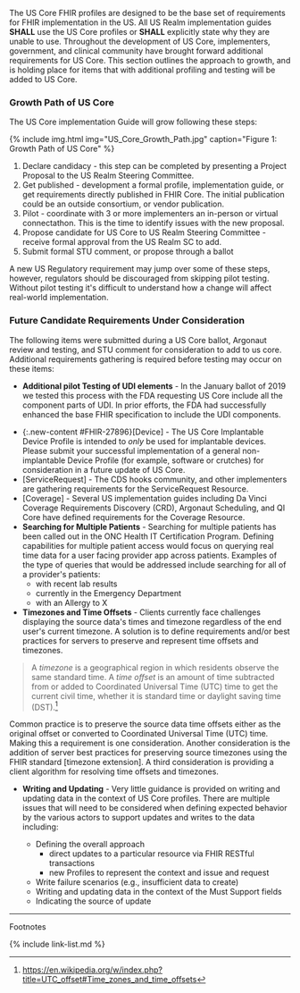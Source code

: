 
The US Core FHIR profiles are designed to be the base set of requirements for FHIR implementation in the US. All US Realm implementation guides **SHALL** use the US Core profiles or **SHALL** explicitly state why they are unable to use. Throughout the development of US Core, implementers, government, and clinical community have brought forward additional requirements for US Core. This section outlines the approach to growth, and is holding place for items that with additional profiling and testing will be added to US Core.

### Growth Path of US Core

The US Core implementation Guide will grow following these steps:

{% include img.html img="US_Core_Growth_Path.jpg" caption="Figure 1: Growth Path of US Core" %}

1. Declare candidacy - this step can be completed by presenting a Project Proposal to the US Realm Steering Committee.
1. Get published - development a formal profile, implementation guide, or get requirements directly published in  FHIR Core. The initial publication could be an outside consortium, or vendor publication.
1. Pilot - coordinate with 3 or more implementers an in-person or virtual connectathon. This is the time to identify issues with the new proposal.
1. Propose candidate for US Core to US Realm Steering Committee - receive formal approval from the US Realm SC to add.
1. Submit formal STU comment, or propose through a ballot

A new US Regulatory requirement may jump over some of these steps, however, regulators should be discouraged from skipping pilot testing. Without pilot testing it's difficult to understand how a change will affect real-world implementation.



### Future Candidate Requirements Under Consideration

The following items were submitted during a US Core ballot, Argonaut review and testing, and STU comment for consideration to add to us core. Additional requirements gathering is required before testing may occur on these items:

- **Additional pilot Testing of UDI elements** - In the January ballot of 2019 we tested this process with the FDA requesting US Core include all the component parts of UDI. In prior efforts, the FDA had successfully enhanced the base FHIR specification to include the UDI components.
* {:.new-content #FHIR-27896}[Device] - The US Core Implantable Device Profile is intended to *only* be used for implantable devices. Please submit your successful implementation of a general non-implantable Device Profile (for example, software or crutches) for consideration in a future update of US Core.
* [ServiceRequest] - The CDS hooks community, and other implementers are gathering requirements for the ServiceRequest Resource.
* [Coverage] - Several US implementation guides including Da Vinci Coverage Requirements Discovery (CRD), Argonaut Scheduling, and QI Core have defined requirements for the Coverage Resource.
* **Searching for Multiple Patients** - Searching for multiple patients has been called out in the ONC Health IT Certification Program.  Defining capabilities for multiple patient access would focus on querying real time data for a user facing provider app across patients. Examples of the type of queries that would be addressed include searching for all of a provider's patients:
    - with recent lab results  
    - currently in the Emergency Department
    - with an Allergy to X
* **Timezones and Time Offsets** - Clients currently face challenges displaying the source data's times and timezone regardless of the end user's current timezone.  A solution is to define requirements and/or best practices for servers to preserve and represent time offsets and timezones.  
>A *timezone* is a geographical region in which residents observe the same standard time. A *time offset* is an amount of time subtracted from or added to Coordinated Universal Time (UTC) time to get the current civil time, whether it is standard time or daylight saving time (DST).[^1]

  Common practice is to preserve the source data time offsets either as the original offset or converted to Coordinated Universal Time (UTC) time. Making this a requirement is one consideration.  Another consideration is the addition of server best practices for preserving source timezones using the FHIR standard [timezone extension]. A third consideration is providing a client algorithm for resolving time offsets and timezones.

* **Writing and Updating** - Very little guidance is provided on writing and updating data in the context of US Core profiles. There are multiple issues that will need to be considered when defining expected behavior by the various actors to support updates and writes to the data including:

  - Defining the overall approach
    -  direct updates to a particular resource via FHIR RESTful transactions
    - new Profiles to represent the context and issue and request
  - Write failure scenarios (e.g., insufficient data to create)
  - Writing and updating data in the context of the Must Support fields
  - Indicating the source of update

------------------------------------------------------------------------
Footnotes
[^1]: https://en.wikipedia.org/w/index.php?title=UTC_offset#Time_zones_and_time_offsets


{% include link-list.md %}
